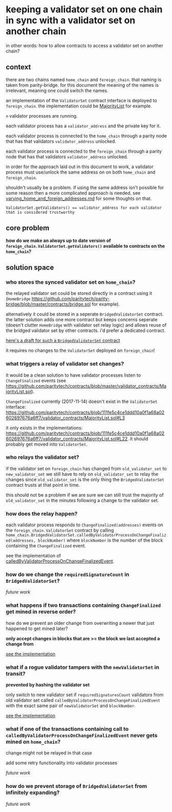 # keeping a validator set on one chain in sync with a validator set on another chain

in other words: how to allow contracts to access a validator set on another chain?

## context

there are two chains named `home_chain` and `foreign_chain`.
that naming is taken from parity-bridge.
for this document the meaning of the names is irrelevant, meaning
one could switch the names.

an implementation of the `ValidatorSet` contract interface is deployed to `foreign_chain`.
the implementation could be [MajorityList](https://github.com/paritytech/contracts/blob/master/validator_contracts/MajorityList.sol) for example.

`n` validator processes are running.

each validator process has a `validator_address` and the private key for it.

each validator process is connected to the `home_chain` through
a parity node that has that validators `validator_address` unlocked.

each validator process is connected to the `foreign_chain` through
a parity node that has that validators `validator_address` unlocked.

in order for the approach laid out in this document to work,
a validator process must use/unlock the same
address on on both `home_chain` and `foreign_chain`.

shouldn't usually be a problem.
if using the same address isn't possible for some reason then a more complicated
approach is needed.
see [varying_home_and_foreign_addresses.md](varying_home_and_foreign_addresses.md)
for some thoughts on that.

`ValidatorSet.getValidators() == validator_address for each validator that is considered trustworthy`

## core problem

**how do we make an always up to date version of `foreign_chain.ValidatorSet.getValidators()`
available to contracts on the `home_chain`?**

## solution space

### who stores the synced validator set on `home_chain`?

the relayed validator set could be stored directly in a contract using it
(`HomeBridge` https://github.com/paritytech/parity-bridge/blob/master/contracts/bridge.sol for example).

alternatively it could be stored in a seperate `BridgedValidatorSet` contract.
the latter solution adds one more contract but keeps concerns seperate
(doesn't clutter `HomeBridge` with validator set relay logic) and allows
reuse of the bridged validator set by other contracts.
i'd prefer a dedicated contract.

[here's a draft for such a `BridgedValidatorSet` contract](../contracts/bridged_validator_set.sol)

it requires no changes to the `ValidatorSet` deployed on `foreign_chain`!

### what triggers a relay of validator set changes?

it would be a clean solution to have validator processes listen to `ChangeFinalized`
events (see https://github.com/paritytech/contracts/blob/master/validator_contracts/MajorityList.sol).

`ChangeFinalized` currently (2017-11-14) doesn't exist in the `ValidatorSet` interface: https://github.com/paritytech/contracts/blob/111fe5c4ce1ddd10a0f1a68a02602697676a6ff7/validator_contracts/MajorityList.sol#L3

it only exists in the implementations: https://github.com/paritytech/contracts/blob/111fe5c4ce1ddd10a0f1a68a02602697676a6ff7/validator_contracts/MajorityList.sol#L22.
it should probably get moved into `ValidatorSet`.

### who relays the validator set?

if the validator set on `foreign_chain` has changed from `old_validator_set`
to `new_validator_set` we
still have to rely on `old_validator_set` to relay the changes
since `old_validator_set` is the only thing the `BridgedValidatorSet` contract trusts at that point
in time.

this should not be a problem if we are sure we can still trust the majority
of `old_validator_set` in the minutes following a change to the validator set.

### how does the relay happen?

each validator process responds to `ChangeFinalized(addresses)`
events on the `foreign_chain.ValidatorSet` contract
by calling `home_chain.BridgedValidatorSet.calledByValidatorProcessOnChangeFinalized(addresses, blockNumber)`
where `blockNumber` is the number of the block containing the `ChangeFinalized` event.

see the implementation of
[calledByValidatorProcessOnChangeFinalizedEvent](../contracts/bridged_validator_set.sol).

### how do we change the `requiredSignatureCount` in `BridgedValidatorSet`?

*future work*

### what happens if two transactions containing `ChangeFinalized` get mined in reverse order?

how do we prevent an older change from overwriting a newer that just
happened to get mined later?

**only accept changes in blocks that are >= the block we last accepted a change from**

[see the implementation](../contracts/bridged_validator_set.sol)

### what if a rogue validator tampers with the `newValidatorSet` in transit?

**prevented by hashing the validator set**

only switch to new validator set if `requiredSignaturesCount`
validators from old validator set called `calledByValidatorProcessOnChangeFinalizedEvent`
with the exact same pair of `newValidatorSet` and `blockNumber`.

[see the implementation](../contracts/bridged_validator_set.sol)

### what if one of the transactions containing call to `calledByValidatorProcessOnChangeFinalizedEvent` never gets mined on `home_chain`?

change might not be relayed in that case

add some retry functionality into validator processes

*future work*

### how do we prevent storage of `BridgedValidatorSet` from infinitely expanding?

*future work*

